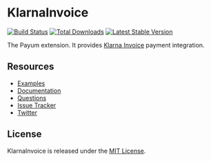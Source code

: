# KlarnaInvoice
[![Build Status](https://travis-ci.org/Payum/KlarnaInvoice.png?branch=master)](https://travis-ci.org/Payum/KlarnaInvoice)
[![Total Downloads](https://poser.pugx.org/payum/klarna-invoice/d/total.png)](https://packagist.org/packages/payum/klarna-invoice)
[![Latest Stable Version](https://poser.pugx.org/payum/klarna-invoice/version.png)](https://packagist.org/packages/payum/klarna-invoice)

The Payum extension. It provides [Klarna Invoice](https://klarna.com/buy-klarna/our-services/klarna-invoice) payment integration.

## Resources

* [Examples](https://github.com/Payum/Payum/blob/master/src/Payum/Core/Resources/docs/examples)
* [Documentation](http://payum.org/doc#KlarnaInvoice)
* [Questions](http://stackoverflow.com/questions/tagged/payum)
* [Issue Tracker](https://github.com/Payum/Payum/issues)
* [Twitter](https://twitter.com/payumphp)

## License

KlarnaInvoice is released under the [MIT License](LICENSE).
